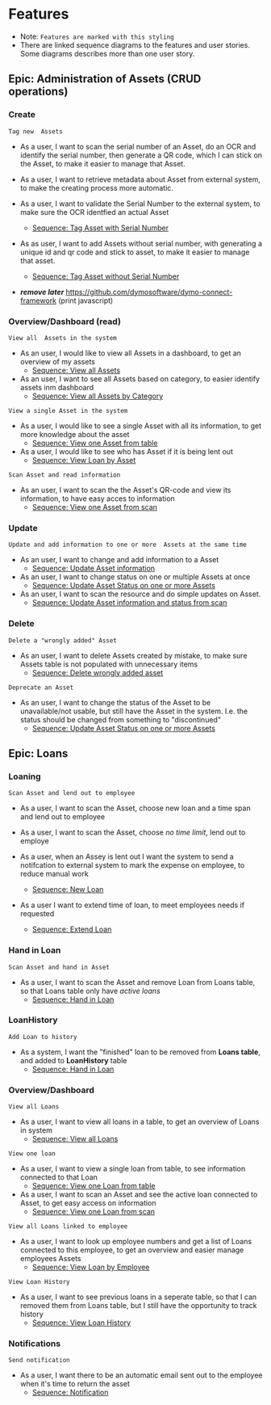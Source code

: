 # Features
- Note: `Features are marked with this styling`
- There are linked sequence diagrams to the features and user stories. Some diagrams describes more than one user story.
## Epic: Administration of  Assets (CRUD operations)


### Create
`Tag new  Assets`
- As a user, I want to scan the serial number of an Asset, do an OCR and identify the serial number, then generate a QR code, which I can stick on the Asset, to make it easier to manage that Asset. 
- As a user, I want to retrieve metadata about Asset from external system, to make the creating process more automatic.
- As a user, I want to validate the Serial Number to the external system, to make sure the OCR identfied an actual Asset
    - [Sequence: Tag Asset with Serial Number](./sequence-diagrams/tag-new-asset.md#tag-asset-with-serial-number)
- As as user, I want to add  Assets without serial number, with generating a unique id and qr code and stick to asset, to make it easier to manage that asset. 
    - [Sequence: Tag Asset without Serial Number](./sequence-diagrams/tag-new-asset.md#tag-asset-without-serial-number)

- ***remove later*** https://github.com/dymosoftware/dymo-connect-framework (print javascript)


### Overview/Dashboard (read)
`View all  Assets in the system`
- As an user, I would like to view all Assets in a dashboard, to get an overview of my assets
    - [Sequence: View all Assets](./sequence-diagrams/read-asset.md#view-all-assets)
- As an user, I want to see all Assets based on category, to easier identify assets inm dashboard
    - [Sequence: View all Assets by Category](./sequence-diagrams/read-asset.md#view-assets-by-category)

`View a single Asset in the system`
- As a user, I would like to see a single Asset with all its information, to get more knowledge about the asset
    - [Sequence: View one Asset from table](./sequence-diagrams/read-asset.md#view-one-asset-from-table)
- As a user, I would like to see who has Asset if it is being lent out
    - [Sequence: View Loan by Asset](./sequence-diagrams/read-loan.md#view-loan-by-asset-id)


`Scan Asset and read information`
- As an user, I want to scan the the Asset's QR-code and view its information, to have easy acces to information
    - [Sequence: View one Asset from scan](./sequence-diagrams/read-asset.md#view-one-asset-from-scan)




### Update
`Update and add information to one or more  Assets at the same time`
- As an user, I want to change and add information to a Asset
    - [Sequence: Update Asset information](./sequence-diagrams/update-asset.md#update-asset-information)
- As an user, I want to change status on one or multiple Assets at once
    - [Sequence: Update Asset Status on one or more Assets](./sequence-diagrams/update-asset.md#update-asset-status-on-one-or-more-assets)
- As an user, I want to scan the resource and do simple updates on Asset.
    - [Sequence: Update Asset information and status from scan](./sequence-diagrams/update-asset.md#update-asset-information-and-status-from-scan)

### Delete
`Delete a "wrongly added" Asset`
- As an user, I want to delete Assets created by mistake, to make sure Assets table is not populated with unnecessary items
    - [Sequence: Delete wrongly added asset](./sequence-diagrams/delete-asset.md#delete-wrongly-added-asset)

`Deprecate an Asset`
- As an user, I want to change the status of the Asset to be unavailable/not usable, but still have the Asset in the system. I.e. the status should be changed from something to "discontinued"
    - [Sequence: Update Asset Status on one or more Assets](./sequence-diagrams/update-asset.md#update-asset-status-on-one-or-more-assets)

## Epic: Loans

### Loaning
`Scan Asset and lend out to employee`
- As a user, I want to scan the Asset, choose new loan and a time span and lend out to employee
- As a user, I want to scan the Asset, choose *no time limit*, lend out to employe
- As a user, when an Assey is lent out I want the system to send a notifcation to external system to mark the expense on employee, to reduce manual work
    - [Sequence: New Loan](./sequence-diagrams/loan-actions.md#new-loan)

- As a user I want to extend time of loan, to meet employees needs if requested
    - [Sequence: Extend Loan](./sequence-diagrams/loan-actions.md#extend-loan)


### Hand in Loan
`Scan Asset and hand in Asset`
- As a user, I want to scan the Asset and remove Loan from Loans table, so that Loans table only have *active loans*
    - [Sequence: Hand in Loan](./sequence-diagrams/loan-actions.md#hand-in-loan)

### LoanHistory
`Add Loan to history`
- As a system, I want the "finished" loan to be removed from **Loans table**, and added to **LoanHistory** table
    - [Sequence: Hand in Loan](./sequence-diagrams/loan-actions.md#hand-in-loan)


### Overview/Dashboard
`View all Loans`
- As a user, I want to view all loans in a table, to get an overview of Loans in system
    - [Sequence: View all Loans](./sequence-diagrams/read-loan.md#view-all-loans)

`View one loan`
- As a user, I want to view a single loan from table, to see information connected to that Loan
    - [Sequence: View one Loan from table](./sequence-diagrams/read-loan.md#view-one-loan-from-table)
- As a user, I want to scan an Asset and see the active loan connected to Asset, to get easy access on information
    - [Sequence: View one Loan from scan](./sequence-diagrams/read-loan.md#view-one-loan-from-scan)

`View all Loans linked to employee`
- As a  user, I want to look up employee numbers and get a list of Loans connected to this employee, to get an overview and easier manage employees Assets
    - [Sequence: View Loan by Employee](./sequence-diagrams/read-loan.md#view-loan-by-employee-id)

`View Loan History`
- As a user, I want to see previous loans in a seperate table, so that I can removed them from Loans table, but I still have the opportunity to track history
    - [Sequence: View Loan History](./sequence-diagrams/read-loan.md#view-loan-history)

### Notifications 
`Send notification`
- As a user, I want there to be an automatic email sent out to the employee when it's time to return the asset
    - [Sequence: Notification](./sequence-diagrams/notification.md#notify-employee-when-loan-is-due-to-be-delivered)

